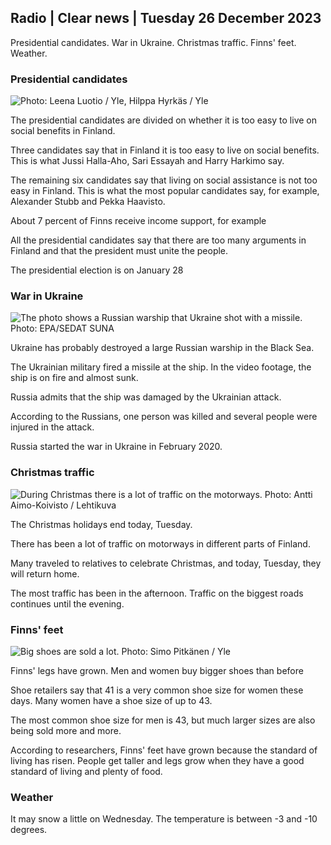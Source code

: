## Radio \| Clear news \| Tuesday 26 December 2023

Presidential candidates. War in Ukraine. Christmas traffic. Finns' feet. Weather.

### Presidential candidates

![ Photo: Leena Luotio / Yle, Hilppa Hyrkäs / Yle](https://images.cdn.yle.fi/image/upload/c_crop,h_1080,w_1919,x_0,y_0/ar_1.7777777777777777,c_fill,g_faces,h_675,w_1200/dpr_1.0/q_auto:eco/f_auto/fl_lossy/v1703585205/39-1220354658aa55111eb6)

The presidential candidates are divided on whether it is too easy to live on social benefits in Finland.

Three candidates say that in Finland it is too easy to live on social benefits. This is what Jussi Halla-Aho, Sari Essayah and Harry Harkimo say.

The remaining six candidates say that living on social assistance is not too easy in Finland. This is what the most popular candidates say, for example, Alexander Stubb and Pekka Haavisto.

About 7 percent of Finns receive income support, for example

All the presidential candidates say that there are too many arguments in Finland and that the president must unite the people.

The presidential election is on January 28

### War in Ukraine

![The photo shows a Russian warship that Ukraine shot with a missile. Photo: EPA/SEDAT SUNA](https://images.cdn.yle.fi/image/upload/c_crop,h_1869,w_3324,x_0,y_35/ar_1.7777777777777777,c_fill,g_faces,h_675,w_1200/dpr_1.0/q_auto:eco/f_auto/fl_lossy/v1703579070/39-1220342658a8d26acafc)

Ukraine has probably destroyed a large Russian warship in the Black Sea.

The Ukrainian military fired a missile at the ship. In the video footage, the ship is on fire and almost sunk.

Russia admits that the ship was damaged by the Ukrainian attack.

According to the Russians, one person was killed and several people were injured in the attack.

Russia started the war in Ukraine in February 2020.

### Christmas traffic

![During Christmas there is a lot of traffic on the motorways. Photo: Antti Aimo-Koivisto / Lehtikuva](https://images.cdn.yle.fi/image/upload/c_crop,h_2520,w_4480,x_0,y_464/ar_1.7777777777777777,c_fill,g_faces,h_675,w_1200/dpr_1.0/q_auto:eco/f_auto/fl_lossy/v1703345255/39-12200926586fc12360d0)

The Christmas holidays end today, Tuesday.

There has been a lot of traffic on motorways in different parts of Finland.

Many traveled to relatives to celebrate Christmas, and today, Tuesday, they will return home.

The most traffic has been in the afternoon. Traffic on the biggest roads continues until the evening.

### Finns' feet

![Big shoes are sold a lot. Photo: Simo Pitkänen / Yle](https://images.cdn.yle.fi/image/upload/c_crop,h_2800,w_4979,x_0,y_254/ar_1.7777777777777777,c_fill,g_faces,h_675,w_1200/dpr_1.0/q_auto:eco/f_auto/fl_lossy/v1695988704/39-1090454641edb4ca3dcc)

Finns' legs have grown. Men and women buy bigger shoes than before

Shoe retailers say that 41 is a very common shoe size for women these days. Many women have a shoe size of up to 43.

The most common shoe size for men is 43, but much larger sizes are also being sold more and more.

According to researchers, Finns' feet have grown because the standard of living has risen. People get taller and legs grow when they have a good standard of living and plenty of food.

### Weather

It may snow a little on Wednesday. The temperature is between -3 and -10 degrees.